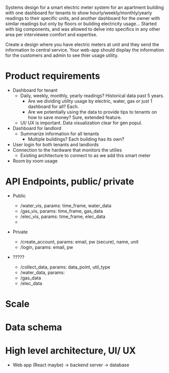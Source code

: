 
Systems design for a smart electric meter system for an apartment building with one dashboard for tenants to show hourly/weekly/monthly/yearly readings to their specific units, and another dashboard for the owner with similar readings but only by floors or building electricity usage… Started with big components, and was allowed to delve into specifics in any other area per interviewee comfort and expertise. 

Create a design where you have electric meters at unit and they send the information to central service. Your web-app should display the information for the customers and admin to see thier usage utility.

# Product requirements
- Dashboard for tenant
  - Daily, weekly, monthly, yearly readings? Historical data past 5 years.  
    - Are we dividing utility usage by electric, water, gas or just 1 dashboard for all? Each. 
    - Are we potentially using the data to provide tips to tenants on how to save money? Sure, extended feature. 
  - UI/ UX is important. Data visualization clear for gen popul.
- Dashboard for landlord 
  - Summarize information for all tenants 
    - Multiple buildings? Each building has its own? 
- User login for both tenants and landlords 
- Connection to the hardware that monitors the utilies 
  - Existing architecture to connect to as we add this smart meter 
- Room by room usage 

# API Endpoints, public/ private 
- Public 
  - /water_vis, params: time_frame, water_data 
  - /gas_vis, params: time_frame, gas_data 
  - /elec_vis, params: time_frame, elec_data 
  - 

- Private 
  - /create_account, params: email, pw (secure), name, unit
  - /login, params: email, pw 
- ?????
  - /collect_data, params: data_point, util_type 
  - /water_data, params: 
  - /gas_data 
  - /elec_data 

# Scale 


# Data schema 


# High level architecture, UI/ UX
- Web app (React maybe) -> backend server -> database 
